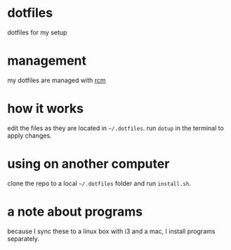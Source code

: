 # dotfiles
dotfiles for my setup

# management

my dotfiles are managed with [rcm](https://github.com/thoughtbot/rcm)

# how it works

edit the files as they are located in ```~/.dotfiles```. run ```dotup``` in the terminal to apply changes.

# using on another computer

clone the repo to a local ```~/.dotfiles``` folder and run ```install.sh```.

# a note about programs

because I sync these to a linux box with i3 and a mac, I install programs separately.
